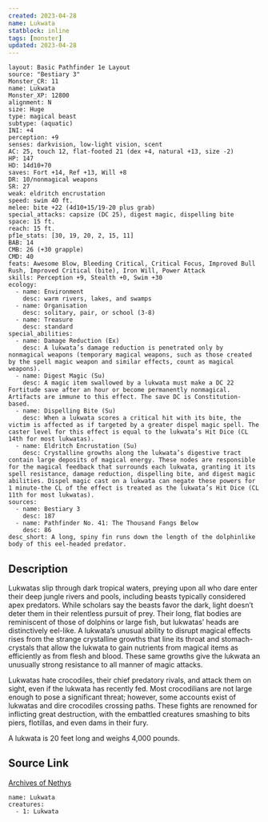 ```yaml
---
created: 2023-04-28
name: Lukwata
statblock: inline
tags: [monster]
updated: 2023-04-28
---
```

```statblock
layout: Basic Pathfinder 1e Layout
source: "Bestiary 3"
Monster_CR: 11
name: Lukwata
Monster_XP: 12800
alignment: N
size: Huge
type: magical beast
subtype: (aquatic)
INI: +4
perception: +9
senses: darkvision, low-light vision, scent
AC: 25, touch 12, flat-footed 21 (dex +4, natural +13, size -2)
HP: 147
HD: 14d10+70
saves: Fort +14, Ref +13, Will +8
DR: 10/nonmagical weapons
SR: 27
weak: eldritch encrustation
speed: swim 40 ft.
melee: bite +22 (4d10+15/19-20 plus grab)
special_attacks: capsize (DC 25), digest magic, dispelling bite
space: 15 ft.
reach: 15 ft.
pf1e_stats: [30, 19, 20, 2, 15, 11]
BAB: 14
CMB: 26 (+30 grapple)
CMD: 40
feats: Awesome Blow, Bleeding Critical, Critical Focus, Improved Bull Rush, Improved Critical (bite), Iron Will, Power Attack
skills: Perception +9, Stealth +0, Swim +30
ecology:
  - name: Environment
    desc: warm rivers, lakes, and swamps
  - name: Organisation
    desc: solitary, pair, or school (3-8)
  - name: Treasure
    desc: standard
special_abilities:
  - name: Damage Reduction (Ex)
    desc: A lukwata’s damage reduction is penetrated only by nonmagical weapons (temporary magical weapons, such as those created by the spell magic weapon and similar effects, count as magical weapons).
  - name: Digest Magic (Su)
    desc: A magic item swallowed by a lukwata must make a DC 22 Fortitude save after an hour or become permanently nonmagical. Artifacts are immune to this effect. The save DC is Constitution-based.
  - name: Dispelling Bite (Su)
    desc: When a lukwata scores a critical hit with its bite, the victim is affected as if targeted by a greater dispel magic spell. The caster level for this effect is equal to the lukwata’s Hit Dice (CL 14th for most lukwatas).
  - name: Eldritch Encrustation (Su)
    desc: Crystalline growths along the lukwata’s digestive tract contain large deposits of magical energy. These nodes are responsible for the magical feedback that surrounds each lukwata, granting it its spell resistance, damage reduction, dispelling bite, and digest magic abilities. Dispel magic cast on a lukwata can negate these powers for 1 minute-the CL of the effect is treated as the lukwata’s Hit Dice (CL 11th for most lukwatas).
sources:
  - name: Bestiary 3
    desc: 187
  - name: Pathfinder No. 41: The Thousand Fangs Below
    desc: 86
desc_short: A long, spiny fin runs down the length of the dolphinlike body of this eel-headed predator.
```
## Description
Lukwatas slip through dark tropical waters, preying upon all who dare enter their deep jungle rivers and pools, including beasts typically considered apex predators. While scholars say the beasts favor the dark, light doesn’t deter them in their relentless pursuit of prey. Their long, flat bodies are reminiscent of those of dolphins or large fish, but lukwatas’ heads are distinctively eel-like. A lukwata’s unusual ability to disrupt magical effects rises from the strange crystalline growths that line its throat and stomach-crystals that allow the lukwata to gain nutrients from magical items as efficiently as from flesh and blood. These same growths give the lukwata an unusually strong resistance to all manner of magic attacks.

Lukwatas hate crocodiles, their chief predatory rivals, and attack them on sight, even if the lukwata has recently fed. Most crocodilians are not large enough to pose a significant threat; however, some accounts exist of lukwatas and dire crocodiles crossing paths. These fights are renowned for inflicting great destruction, with the embattled creatures smashing to bits piers, flotillas, and even dams in their fury.

A lukwata is 20 feet long and weighs 4,000 pounds.
## Source Link
[Archives of Nethys](https://aonprd.com/MonsterDisplay.aspx?ItemName=Lukwata)
```encounter-table
name: Lukwata
creatures:
  - 1: Lukwata
```
